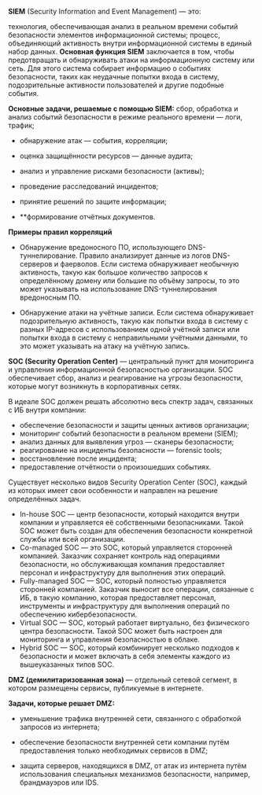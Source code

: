 **SIEM** (Security Information and Event Management) — это:

технология, обеспечивающая анализ в реальном времени событий безопасности элементов информационной системы;
процесс, объединяющий активность внутри информационной системы в единый набор данных.
**Основная функция SIEM** заключается в том, чтобы предотвращать и обнаруживать атаки на информационную систему или сеть. Для этого система собирает информацию о событиях безопасности, таких как неудачные попытки входа в систему, подозрительные активности пользователей и другие подобные события.


**Основные задачи, решаемые с помощью SIEM:**
сбор, обработка и анализ событий безопасности в режиме реального времени — логи, трафик;

- обнаружение атак — события, корреляции;

- оценка защищённости ресурсов — данные аудита;

- анализ и управление рисками безопасности (активы);

- проведение расследований инцидентов;

- принятие решений по защите информации;

- **формирование отчётных документов.


**Примеры правил корреляций**
- Обнаружение вредоносного ПО, использующего DNS-туннелирование. Правило анализирует данные из логов DNS-серверов и фаерволов. Если система обнаруживает необычную активность, такую как большое количество запросов к определённому домену или большие по объёму запросы, то это может указывать на использование DNS-туннелирования вредоносным ПО.

- Обнаружение атаки на учётные записи. Если система обнаруживает подозрительную активность, такую как попытки входа в систему с разных IP-адресов с использованием одной учётной записи или попытки входа в систему с неправильными учётными данными, то это может указывать на атаку на учётную запись.


**SOC (Security Operation Center)** — центральный пункт для мониторинга и управления информационной безопасностью организации. SOC обеспечивает сбор, анализ и реагирование на угрозы безопасности, которые могут возникнуть в корпоративных сетях.

В идеале SOC должен решать абсолютно весь спектр задач, связанных с ИБ внутри компании:

- обеспечение безопасности и защиты ценных активов организации;
- мониторинг событий безопасности в реальном времени (SIEM);
- анализ данных для выявления угроз — сканеры безопасности;
- реагирование на инциденты безопасности — forensic tools;
- восстановление после инцидента;
- предоставление отчётности о произошедших событиях.


Существует несколько видов Security Operation Center (SOC), каждый из которых имеет свои особенности и направлен на решение определённых задач.

- In-house SOC — центр безопасности, который находится внутри компании и управляется её собственными безопасниками. Такой SOC может быть создан для обеспечения безопасности конкретной службы или всей организации.
- Co-managed SOC — это SOC, который управляется сторонней компанией. Заказчик сохраняет контроль над операциями безопасности, но обслуживающая компания предоставляет персонал и инфраструктуру для выполнения этих операций.
- Fully-managed SOC — SOC, который полностью управляется сторонней компанией. Заказчик выносит все операции, связанные с ИБ, в такую компанию, которая предоставляет персонал, инструменты и инфраструктуру для выполнения операций по обеспечению кибербезопасности.
- Virtual SOC — SOC, который работает виртуально, без физического центра безопасности. Такой SOC может быть настроен для мониторинга и управления безопасностью в облаке.
- Hybrid SOC — SOC, который комбинирует несколько подходов к безопасности и может включать в себя элементы каждого из вышеуказанных типов SOC.

**DMZ (демилитаризованная зона)** — отдельный сетевой сегмент, в котором размещены сервисы, публикуемые в интернете.


**Задачи, которые решает DMZ:**
- уменьшение трафика внутренней сети, связанного с обработкой запросов из интернета;

- обеспечение безопасности внутренней сети компании путём предоставления только необходимых сервисов в DMZ;

- защита серверов, находящихся в DMZ, от атак из интернета путём использования специальных механизмов безопасности, например, брандмауэров или IDS.
